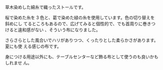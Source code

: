 草木染めした綿糸で織ったストールです。

桜で染めた糸を 3 色と、葛で染めた緑の糸を使用しています。色の切り替えを斜めにし
てるところもあるので、広げてみると個性的で、でも首周りに巻きつけると違和感がない
、そういう布になりました。

さらさらとした風合いでハリがありつつ、くったりとした柔らかさがあります。夏にも使
える感じの布です。

身につける用途以外にも、テーブルセンターなど飾る布として使うのも良いかもしれませ
ん。
